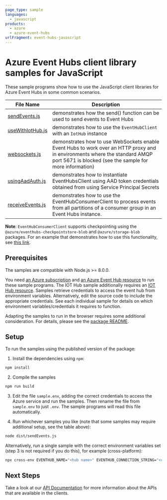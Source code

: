 ```yaml
---
page_type: sample
languages:
  - javascript
products:
  - azure
  - azure-event-hubs
urlFragment: event-hubs-javascript
---
```


# Azure Event Hubs client library samples for JavaScript

These sample programs show how to use the JavaScript client libraries for Azure Event Hubs in some common scenarios.

| **File Name**                                                             | **Description**                                                                                                                                                                         |
| ------------------------------------------------------------------------- | --------------------------------------------------------------------------------------------------------------------------------------------------------------------------------------- |
| [sendEvents.js][sendevents]                                               | demonstrates how the send() function can be used to send events to Event Hubs                                                                                                           |
| [useWithIotHub.js][usewithiothub]                                         | demonstrates how to use the `EventHubClient` with an `IotHub` instance                                                                                                                  |
| [websockets.js][websockets]                                               | demonstrates how to use WebSockets enable Event Hubs to work over an HTTP proxy and in environments where the standard AMQP port 5671 is blocked (see the sample for more information)  |
| [usingAadAuth.js][usingaadauth]                                           | demonstrates how to instantiate EventHubsClient using AAD token credentials obtained from using Service Principal Secrets                                                               |
| [receiveEvents.js][receiveevents]                                         | demonstrates how to use the EventHubConsumerClient to process events from all partitions of a consumer group in an Event Hubs instance.                                                 |

**Note**: `EventHubConsumerClient` supports checkpointing using the `@azure/eventhubs-checkpointstore-blob` and `@azure/storage-blob` packages. For an example that demonstrates how to use this functionality, see [this link][checkpointing].

## Prerequisites

The samples are compatible with Node.js >= 8.0.0.

You need [an Azure subscription][freesub] and [an Azure Event Hub resource][azhubacct] to run these sample programs. The IOT Hub sample additionally requires an [IOT Hub resource][aziothub]. Samples retrieve credentials to access the event hub from environment variables. Alternatively, edit the source code to include the appropriate credentials. See each individual sample for details on which environment variables/credentials it requires to function.

Adapting the samples to run in the browser requires some additional consideration. For details, please see the [package README][package].

## Setup

To run the samples using the published version of the package:

1. Install the dependencies using `npm`:

```bash
npm install
```

2. Compile the samples

```bash
npm run build
```

3. Edit the file `sample.env`, adding the correct credentials to access the Azure service and run the samples. Then rename the file from `sample.env` to just `.env`. The sample programs will read this file automatically.

4. Run whichever samples you like (note that some samples may require additional setup, see the table above):

```bash
node dist/sendEvents.js
```

Alternatively, run a single sample with the correct environment variables set (step 3 is not required if you do this), for example (cross-platform):

```bash
npx cross-env EVENTHUB_NAME="<hub name>" EVENTHUB_CONNECTION_STRING="<connection string>" node dist/sendEvents.js
```

## Next Steps

Take a look at our [API Documentation][apiref] for more information about the APIs that are available in the clients.

[sendevents]: https://github.com/Azure/azure-sdk-for-js/tree/master/sdk/eventhub/event-hubs/samples/javascript/sendEvents.js
[usewithiothub]: https://github.com/Azure/azure-sdk-for-js/tree/master/sdk/eventhub/event-hubs/samples/javascript/useWithIotHub.js
[websockets]: https://github.com/Azure/azure-sdk-for-js/tree/master/sdk/eventhub/event-hubs/samples/javascript/websockets.js
[usingaadauth]: https://github.com/Azure/azure-sdk-for-js/tree/master/sdk/eventhub/event-hubs/samples/javascript/usingAadAuth.js
[receiveevents]: https://github.com/Azure/azure-sdk-for-js/tree/master/sdk/eventhub/event-hubs/samples/javascript/receiveEvents.js
[apiref]: https://docs.microsoft.com/javascript/api/@azure/event-hubs
[checkpointing]: https://github.com/Azure/azure-sdk-for-js/blob/master/sdk/eventhub/eventhubs-checkpointstore-blob/samples/receiveEventsUsingCheckpointStore.js
[azhubacct]: https://docs.microsoft.com/azure/event-hubs/event-hubs-node-get-started-send
[aziothub]: https://docs.microsoft.com/en-us/azure/iot-hub/iot-hub-node-node-module-twin-getstarted
[freesub]: https://azure.microsoft.com/free/
[package]: https://github.com/Azure/azure-sdk-for-js/tree/master/sdk/eventhub/event-hubs/README.md
[typescript]: https://www.typescriptlang.org/docs/home.html
